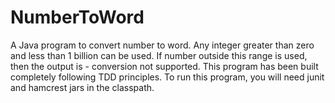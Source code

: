# NumberToWord
A Java program to convert number to word. 
Any integer greater than zero and less than 1 billion can be used. If number outside this range is used,
then the output is - conversion not supported.
This program has been built completely following TDD principles. 
To run this program, you will need junit and hamcrest jars in the classpath.
